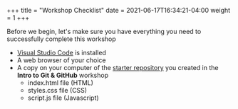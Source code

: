 +++
title = "Workshop Checklist"
date = 2021-06-17T16:34:21-04:00
weight = 1
+++

Before we begin, let's make sure you have everything you need to successfully complete this workshop

- [Visual Studio Code](https://code.visualstudio.com/) is installed
- A web browser of your choice
- A copy on your computer of the [starter repository](https://github.com/itserik0/jumpstart-starter-repo) you created in the **Intro to Git & GitHub** workshop
  - index.html file (HTML)
  - styles.css file (CSS)
  - script.js file (Javascript)